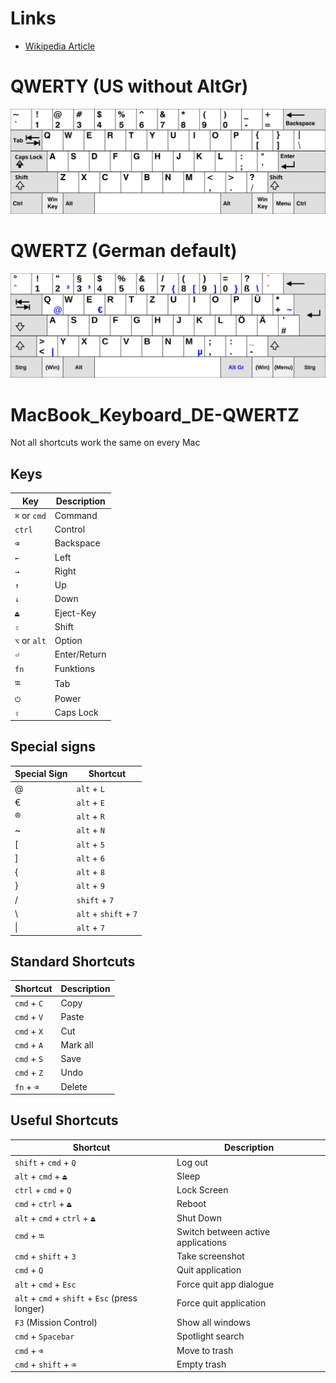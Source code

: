 # Links

- [Wikipedia Article](https://en.wikipedia.org/wiki/Keyboard_layout)

# QWERTY (US without AltGr)

![QWERTY](../zz_rss/KB_United_States-NoAltGr.svg)

# QWERTZ (German default)

![QWERTZ](../zz_rss/KB_Germany.svg)

# MacBook_Keyboard_DE-QWERTZ

Not all shortcuts work the same on every Mac

## Keys

| Key          | Description  |
| ------------ | ------------ |
| `⌘` or `cmd` | Command      |
| `ctrl`       | Control      |
| `⌫`          | Backspace    |
| `←`          | Left         |
| `→`          | Right        |
| `↑`          | Up           |
| `↓`          | Down         |
| `⏏`          | Eject-Key    |
| `⇧`          | Shift        |
| `⌥` or `alt` | Option       |
| `⏎`          | Enter/Return |
| `fn`         | Funktions    |
| `⭾`          | Tab          |
| `⏻`          | Power        |
| `⇪`          | Caps Lock    |

## Special signs

| Special Sign | Shortcut              |
| ------------ | --------------------- |
| @            | `alt` + `L`           |
| €            | `alt` + `E`           |
| ®            | `alt` + `R`           |
| ~            | `alt` + `N`           |
| \[           | `alt` + `5`           |
| \]           | `alt` + `6`           |
| {            | `alt` + `8`           |
| }            | `alt` + `9`           |
| /            | `shift` + `7`         |
| \\           | `alt` + `shift` + `7` |
| \|           | `alt` + `7`           | 

## Standard Shortcuts

| Shortcut    | Description |
| ----------- | ----------- |
| `cmd` + `C` | Copy        |
| `cmd` + `V` | Paste       |
| `cmd` + `X` | Cut         |
| `cmd` + `A` | Mark all    |
| `cmd` + `S` | Save        |
| `cmd` + `Z` | Undo        |
| `fn` + `⌫` | Delete      | 

## Useful Shortcuts

| Shortcut                                       | Description                        |
| ---------------------------------------------- | ---------------------------------- |
| `shift` + `cmd` + `Q`                          | Log out                            |
| `alt` + `cmd` + `⏏`                            | Sleep                              |
| `ctrl` + `cmd` + `Q`                           | Lock Screen                        |
| `cmd` + `ctrl` + `⏏`                           | Reboot                             |
| `alt` + `cmd` + `ctrl` + `⏏`                   | Shut Down                          |
| `cmd` + `⭾`                                    | Switch between active applications |
| `cmd` + `shift` + `3`                          | Take screenshot                    |
| `cmd` + `Q`                                    | Quit application                   |
| `alt` + `cmd` + `Esc`                          | Force quit app dialogue            |
| `alt` + `cmd` + `shift` + `Esc` (press longer) | Force quit application             |
| `F3` (Mission Control)                         | Show all windows                   |
| `cmd` + `Spacebar`                             | Spotlight search                   |
| `cmd` + `⌫`                                    | Move to trash                      |
| `cmd` + `shift` + `⌫`                          | Empty trash                        | 
